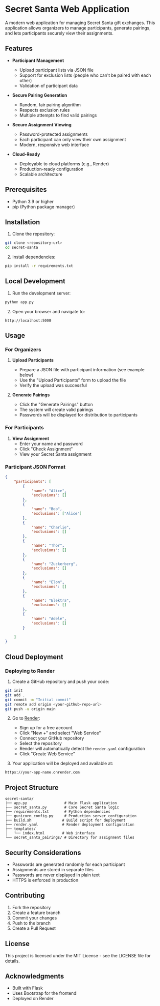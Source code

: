 # Secret Santa Web Application

A modern web application for managing Secret Santa gift exchanges. This application allows organizers to manage participants, generate pairings, and lets participants securely view their assignments.

## Features

- **Participant Management**
  - Upload participant lists via JSON file
  - Support for exclusion lists (people who can't be paired with each other)
  - Validation of participant data

- **Secure Pairing Generation**
  - Random, fair pairing algorithm
  - Respects exclusion rules
  - Multiple attempts to find valid pairings

- **Secure Assignment Viewing**
  - Password-protected assignments
  - Each participant can only view their own assignment
  - Modern, responsive web interface

- **Cloud-Ready**
  - Deployable to cloud platforms (e.g., Render)
  - Production-ready configuration
  - Scalable architecture

## Prerequisites

- Python 3.9 or higher
- pip (Python package manager)

## Installation

1. Clone the repository:
```bash
git clone <repository-url>
cd secret-santa
```

2. Install dependencies:
```bash
pip install -r requirements.txt
```

## Local Development

1. Run the development server:
```bash
python app.py
```

2. Open your browser and navigate to:
```
http://localhost:5000
```

## Usage

### For Organizers

1. **Upload Participants**
   - Prepare a JSON file with participant information (see example below)
   - Use the "Upload Participants" form to upload the file
   - Verify the upload was successful

2. **Generate Pairings**
   - Click the "Generate Pairings" button
   - The system will create valid pairings
   - Passwords will be displayed for distribution to participants

### For Participants

1. **View Assignment**
   - Enter your name and password
   - Click "Check Assignment"
   - View your Secret Santa assignment

### Participant JSON Format

```json
{
    "participants": [
        {
            "name": "Alice",
            "exclusions": []
        },
        {
            "name": "Bob",
            "exclusions": ["Alice"]
        },
        {
            "name": "Charlie",
            "exclusions": []
        },
        {
            "name": "Thor",
            "exclusions": []
        },
        {
            "name": "Zuckerberg",
            "exclusions": []
        },
        {
            "name": "Elon",
            "exclusions": []
        }, 
        {
            "name": "Elektra",
            "exclusions": []
        },
        {
            "name": "Adele",
            "exclusions": []
        }
            
    ]
}
```

## Cloud Deployment

### Deploying to Render

1. Create a GitHub repository and push your code:
```bash
git init
git add .
git commit -m "Initial commit"
git remote add origin <your-github-repo-url>
git push -u origin main
```

2. Go to [Render](https://render.com):
   - Sign up for a free account
   - Click "New +" and select "Web Service"
   - Connect your GitHub repository
   - Select the repository
   - Render will automatically detect the `render.yaml` configuration
   - Click "Create Web Service"

3. Your application will be deployed and available at:
```
https://your-app-name.onrender.com
```

## Project Structure

```
secret-santa/
├── app.py                 # Main Flask application
├── secret_santa.py        # Core Secret Santa logic
├── requirements.txt       # Python dependencies
├── gunicorn_config.py     # Production server configuration
├── build.sh              # Build script for deployment
├── render.yaml           # Render deployment configuration
├── templates/
│   └── index.html        # Web interface
└── secret_santa_pairings/ # Directory for assignment files
```

## Security Considerations

- Passwords are generated randomly for each participant
- Assignments are stored in separate files
- Passwords are never displayed in plain text
- HTTPS is enforced in production

## Contributing

1. Fork the repository
2. Create a feature branch
3. Commit your changes
4. Push to the branch
5. Create a Pull Request

## License

This project is licensed under the MIT License - see the LICENSE file for details.

## Acknowledgments

- Built with Flask
- Uses Bootstrap for the frontend
- Deployed on Render


